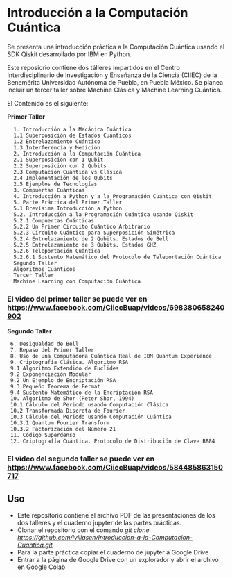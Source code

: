 # Introducción a la Computación Cuántica
Se presenta una introducción práctica a la Computación Cuántica usando el SDK Qiskit desarrollado por IBM en Python. 

Este reposiorio contiene dos tálleres impartidos en el Centro Interdisciplinario de Investigación y Enseñanza de la Ciencia (CIIEC) de la Benemérita Universidad Autónoma de Puebla, en Puebla México. Se planea incluir un tercer taller sobre Machine Clásica y Machine Learning Cuántica.

El Contenido es el siguiente:

**Primer Taller**
```                       
  1. Introducción a la Mecánica Cuántica
  1.1 Superposición de Estados Cuánticos
  1.2 Entrelazamiento Cuántico
  1.3 Interferencia y Medición
  2. Introducción a la Computación Cuántica
  2.1 Superposición con 1 Qubit
  2.2 Superposición con 2 Qubits
  2.3 Computación Cuántica vs Clásica
  2.4 Implementación de los Qubits
  2.5 Ejemplos de Tecnologías
  3. Compuertas Cuánticas
  4. Introducción a Python y a la Programación Cuántica con Qiskit
  5. Parte Práctica del Primer Taller
  5.1 Brevísima Introducción a Python
  5.2. Introducción a la Programación Cuántica usando Qiskit
  5.2.1 Compuertas Cuánticas
  5.2.2 Un Primer Circuito Cuántico Arbitrario
  5.2.3 Circuito Cuántico para Superposición Simétrica
  5.2.4 Entrelazamiento de 2 Qubits. Estados de Bell
  5.2.5 Entrelazamiento de 3 Qubits. Estados GHZ
  5.2.6 Teleportación Cuántica
  5.2.6.1 Sustento Matemático del Protocolo de Teleportación Cuántica
  Segundo Taller
  Algoritmos Cuánticos
  Tercer Taller
  Machine Learning con Computación Cuántica
```  
### El video del primer taller se puede ver en https://www.facebook.com/CiiecBuap/videos/698380658240902
 
**Segundo Taller**
 ```  
  6. Desigualdad de Bell
  7. Repaso del Primer Taller
  8. Uso de una Computadora Cuántica Real de IBM Quantum Experience
  9. Criptografía Clásica. Algoritmo RSA
  9.1 Algoritmo Extendido de Euclides
  9.2 Exponenciación Modular
  9.2 Un Ejemplo de Encriptación RSA
  9.3 Pequeño Teorema de Fermat
  9.4 Sustento Matemático de la Encriptación RSA
  10. Algoritmo de Shor (Peter Shor, 1994)
  10.1 Cálculo del Periodo usando Computación Clásica
  10.2 Transformada Discreta de Fourier
  10.3 Cálculo del Periodo usando Computación Cuántica
  10.3.1 Quantum Fourier Transform
  10.3.2 Factorización del Número 21
  11. Código Superdenso
  12. Criptografía Cuántica. Protocolo de Distribución de Clave BB84
```   
### El video del segundo taller se puede ver en https://www.facebook.com/CiiecBuap/videos/584485863150717

## Uso
- Este repositorio contiene el archivo PDF de las presentaciones de los dos talleres y el cuaderno jupyter de las partes prácticas.
- Clonar el repositorio con el comando *git clone https://github.com/lvillasen/Introduccion-a-la-Computacion-Cuantica.git*
- Para la parte práctica copiar el cuaderno de jupyter a Google Drive
- Entrar a la página de Google Drive con un explorador y abrir el archivo en Google Colab
